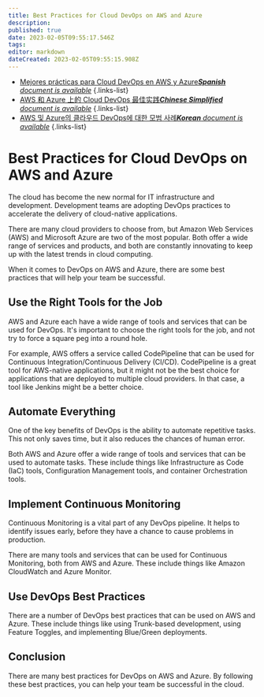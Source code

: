 ```yaml
---
title: Best Practices for Cloud DevOps on AWS and Azure
description: 
published: true
date: 2023-02-05T09:55:17.546Z
tags: 
editor: markdown
dateCreated: 2023-02-05T09:55:15.908Z
---
```


- [Mejores prácticas para Cloud DevOps en AWS y Azure***Spanish** document is available*](/es/Knowledge-base/Cloud/best-practices-for-cloud-devops-on-aws-and-azure)
{.links-list}
- [AWS 和 Azure 上的 Cloud DevOps 最佳实践***Chinese Simplified** document is available*](/zh/Knowledge-base/Cloud/best-practices-for-cloud-devops-on-aws-and-azure)
{.links-list}
- [AWS 및 Azure의 클라우드 DevOps에 대한 모범 사례***Korean** document is available*](/ko/Knowledge-base/Cloud/best-practices-for-cloud-devops-on-aws-and-azure)
{.links-list}


# Best Practices for Cloud DevOps on AWS and Azure

The cloud has become the new normal for IT infrastructure and development. Development teams are adopting DevOps practices to accelerate the delivery of cloud-native applications.

There are many cloud providers to choose from, but Amazon Web Services (AWS) and Microsoft Azure are two of the most popular. Both offer a wide range of services and products, and both are constantly innovating to keep up with the latest trends in cloud computing.

When it comes to DevOps on AWS and Azure, there are some best practices that will help your team be successful.

## Use the Right Tools for the Job

AWS and Azure each have a wide range of tools and services that can be used for DevOps. It's important to choose the right tools for the job, and not try to force a square peg into a round hole.

For example, AWS offers a service called CodePipeline that can be used for Continuous Integration/Continuous Delivery (CI/CD). CodePipeline is a great tool for AWS-native applications, but it might not be the best choice for applications that are deployed to multiple cloud providers. In that case, a tool like Jenkins might be a better choice.

## Automate Everything

One of the key benefits of DevOps is the ability to automate repetitive tasks. This not only saves time, but it also reduces the chances of human error.

Both AWS and Azure offer a wide range of tools and services that can be used to automate tasks. These include things like Infrastructure as Code (IaC) tools, Configuration Management tools, and container Orchestration tools.

## Implement Continuous Monitoring

Continuous Monitoring is a vital part of any DevOps pipeline. It helps to identify issues early, before they have a chance to cause problems in production.

There are many tools and services that can be used for Continuous Monitoring, both from AWS and Azure. These include things like Amazon CloudWatch and Azure Monitor.

## Use DevOps Best Practices

There are a number of DevOps best practices that can be used on AWS and Azure. These include things like using Trunk-based development, using Feature Toggles, and implementing Blue/Green deployments.

## Conclusion

There are many best practices for DevOps on AWS and Azure. By following these best practices, you can help your team be successful in the cloud.
